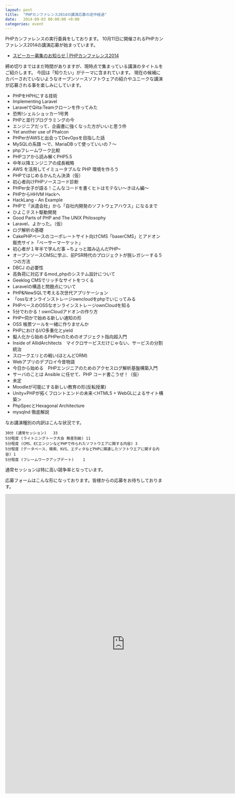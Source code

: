 ```yaml
---
layout: post
title:  "PHPカンファレンス2014の講演応募の途中経過"
date:   2014-09-03 00:00:00 +9:00
categories: event
---
```


PHPカンファレンスの実行委員をしております。
10月11日に開催されるPHPカンファレンス2014の講演応募が始まっています。

- [スピーカー募集のお知らせ | PHPカンファレンス2014](http://phpcon.php.gr.jp/w/2014/2014/08/28/call_for_papers/)

締め切りまではまだ時間がありますが、現時点で集まっている講演のタイトルをご紹介します。
今回は「知りたい」がテーマに含まれています。
現在の候補にカバーされていないようなオープンソースソフトウェアの紹介やユニークな講演が応募される事を楽しみにしています。

- PHPをHPHにする技術
- Implementing Laravel
- LaravelでQiita:Teamクローンを作ってみた
- 恐怖!シェルショッカー1号男
- PHPと並行プログラミングの今
- エンジニアだって、企画書に強くなった方がいいと思う件
- Yet another use of Phalcon
- PHPerがAWSと出会ってDevOpsを目指した話
- MySQLの系譜 ～で、MariaDBって使っていいの？～
- phpフレームワーク比較
- PHPコアから読み解くPHP5.5
- 中年以降エンジニアの成長戦略
- AWS を活用してイミュータブルな PHP 環境を作ろう
- PHPではじめるかんたん決済（仮）
- 初心者向けPHPソースコード診断
- PHPer女子が語る！こんなコードを書くヒトはモテない～きほん編～
- PHPからHHVM Hackへ
- HackLang - An Example
- PHPで「派遣会社」から「自社内開発のソフトウェアハウス」になるまで
- ひよこテスト駆動開発
- Good Parts of PHP and The UNIX Philosophy
- Laravel、よかった。（仮）
- ログ解析の基礎
- CakePHPベースのコーポレートサイト向けCMS「baserCMS」とアドオン販売サイト「ベーサーマーケット」
- 初心者が１年半で学んだ事 ~ちょっと踏み込んだPHP~
- オープンソースCMSに学ぶ、前PSR時代のプロジェクトが脱レガシーする５つの方法
- DBCJ の必要性
- 高負荷に対応するmod_phpのシステム設計について
- Geeklog CMSでリッチなサイトをつくる
- Laravelの構造と問題点について
- PHP&NewSQLで考える次世代アプリケーション
- 「ossなオンラインストレージowncloudをphpでいじってみる
- PHPベースのOSSなオンラインストレージownCloudを知る
- 5分でわかる！ownCloudアドオンの作り方
- PHP+伺かで始める新しい通知の形
- OSS 帳票ツールを一緒に作りませんか
- PHPにおけるI/O多重化とyield
- 擬人化から始めるPHPerのためのオブジェクト指向超入門
- Inside of AllidArchitects　マイクロサービスだけじゃない、サービスの分割統治
- スロークエリとの戦い(ほとんどORM)
- Webアプリのデプロイ今昔物語
- 今日から始める　PHPエンジニアのためのアクセスログ解析基盤構築入門
- サーバのことは Ansible に任せて、PHP コード書こうぜ！（仮）
- 未定
- Moodleが可能にする新しい教育の形(反転授業)
- Unity×PHPが拓くフロントエンドの未来＜HTML5 + WebGLによるサイト構築＞
- PhpSpecとHexagonal Architecture
- mysqlnd 徹底解説


なお講演種別の内訳はこんな状況です。

```
30分 (通常セッション)	33
5分程度 (ライトニングトーク大会 無差別級)	11
5分程度 (CMS、ECエンジンなどPHPで作られたソフトウエアに関する内容)	3
5分程度 (データベース、検索、KVS、エディタなどPHPに関連したソフトウエアに関する内容)	1
5分程度 (フレームワークアップデート)	1
```

通常セッションは特に高い競争率となっています。


応募フォームはこんな形になっております。皆様からの応募をお待ちしております。

<iframe src="https://docs.google.com/spreadsheet/embeddedform?formkey=dGJrZHFRY3ZiWUgxVmVfSmJ1dDZheFE6MA" width="760" height="955" frameborder="0" marginheight="0" marginwidth="0">読み込み中...</iframe>
